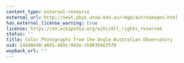 ```yaml
---
content_type: external-resource
external_url: http://newt.phys.unsw.edu.au/~mgb/astroimages.html
has_external_license_warning: true
license: https://en.wikipedia.org/wiki/All_rights_reserved
status: ''
title: Color Photographs from the Anglo-Australian Observatory
uid: 14d48ed0-a601-489c-9d3e-cb99354e35f8
wayback_url: ''
---
```

